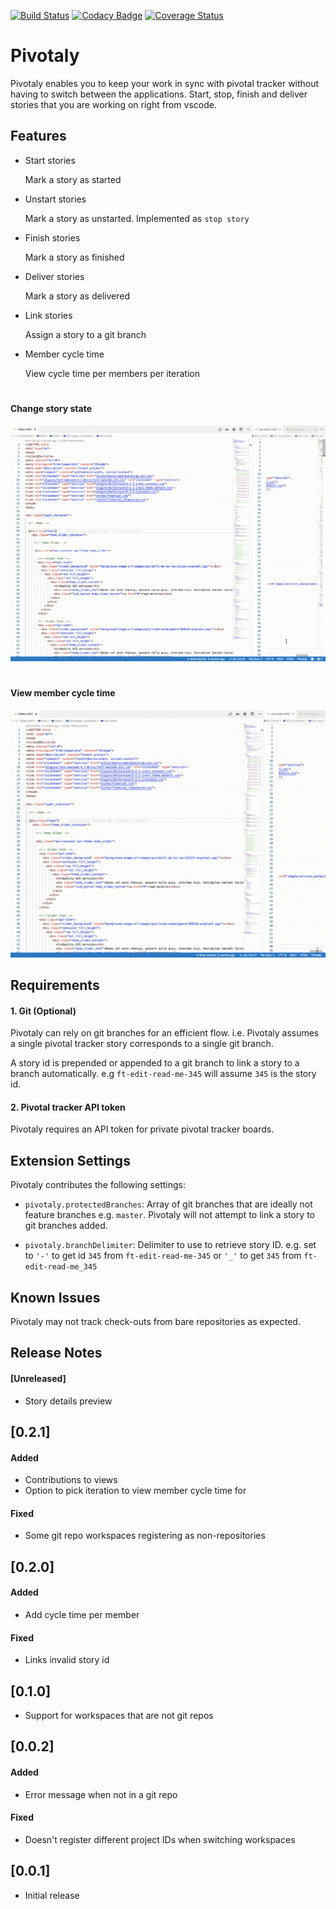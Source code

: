 [![Build Status](https://travis-ci.com/brayovsky/pivotaly.svg?branch=master)](https://travis-ci.com/brayovsky/pivotaly) [![Codacy Badge](https://api.codacy.com/project/badge/Grade/0ef47d66521d4d22b8612679e746acf3)](https://www.codacy.com/project/Andela-eugene/pivotaly/dashboard?utm_source=github.com&amp;utm_medium=referral&amp;utm_content=brayovsky/pivotaly&amp;utm_campaign=Badge_Grade_Dashboard) [![Coverage Status](https://coveralls.io/repos/github/brayovsky/pivotaly/badge.svg?branch=master)](https://coveralls.io/github/brayovsky/pivotaly?branch=master)

# Pivotaly

Pivotaly enables you to keep your work in sync with pivotal tracker without having to switch between the applications. Start, stop, finish and deliver stories that you are working on right from vscode.

## Features

- Start stories

    Mark a story as started
- Unstart stories

    Mark a story as unstarted. Implemented as `stop story`
- Finish stories

    Mark a story as finished
- Deliver stories

    Mark a story as delivered
- Link stories
    
    Assign a story to a git branch

- Member cycle time
    
    View cycle time per members per iteration



#
#### Change story state
![Change Story State](images/features/start-story.gif)

#
#### View member cycle time
![View Member Cycle Time](images/features/cycle-time.gif)


## Requirements

#### 1. Git (Optional)
Pivotaly can rely on git branches for an efficient flow. i.e. Pivotaly assumes a single pivotal tracker story corresponds to a single git branch.

A story id is prepended or appended to a git branch to link a story to a branch automatically. e.g `ft-edit-read-me-345` will assume `345`  is the story id.

#### 2. Pivotal tracker API token
Pivotaly requires an API token for private pivotal tracker boards.

## Extension Settings

Pivotaly contributes the following settings:

* `pivotaly.protectedBranches`: Array of git branches that are ideally not feature branches e.g. `master`. Pivotaly will not attempt to link a story to git branches added.

* `pivotaly.branchDelimiter`: Delimiter to use to retrieve story ID. e.g. set to `'-'` to get id `345` from `ft-edit-read-me-345` or `'_'` to get `345` from `ft-edit-read-me_345`

## Known Issues

Pivotaly may not track check-outs from bare repositories as expected.

## Release Notes

#### [Unreleased]
- Story details preview

## [0.2.1]
#### Added
- Contributions to views
- Option to pick iteration to view member cycle time for

#### Fixed
- Some git repo workspaces registering as non-repositories

## [0.2.0]
#### Added
- Add cycle time per member

#### Fixed
- Links invalid story id

## [0.1.0]
- Support for workspaces that are not git repos

## [0.0.2]
#### Added
- Error message when not in a git repo

#### Fixed
- Doesn't register different project IDs when switching workspaces 

## [0.0.1]
- Initial release
